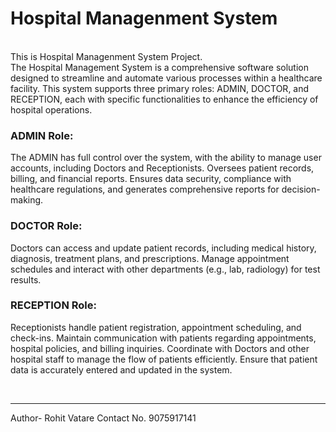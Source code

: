 # Hospital Managenment System
<br>
This is Hospital Managenment System Project.
<br>
The Hospital Management System is a comprehensive software solution designed to streamline and automate various processes within a healthcare facility. This system supports three primary roles: ADMIN, DOCTOR, and RECEPTION, each with specific functionalities to enhance the efficiency of hospital operations.
<h3>ADMIN Role:</h3>
    The ADMIN has full control over the system, with the ability to manage user accounts, including Doctors and Receptionists. Oversees patient records, billing, and financial reports.
Ensures data security, compliance with healthcare regulations, and generates comprehensive reports for decision-making.

<h3>DOCTOR Role:</h3>
   Doctors can access and update patient records, including medical history, diagnosis, treatment plans, and prescriptions. Manage appointment schedules and interact with other departments (e.g., lab, radiology) for test results.

<h3>RECEPTION Role:</h3>
     Receptionists handle patient registration, appointment scheduling, and check-ins.
Maintain communication with patients regarding appointments, hospital policies, and billing inquiries.
Coordinate with Doctors and other hospital staff to manage the flow of patients efficiently.
Ensure that patient data is accurately entered and updated in the system.

<br><hr>
Author- Rohit Vatare
Contact No. 9075917141
